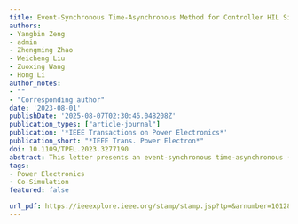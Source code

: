 ```yaml
---
title: Event-Synchronous Time-Asynchronous Method for Controller HIL Simulation of 10 kVA Modular Multilevel Converters
authors:
- Yangbin Zeng
- admin
- Zhengming Zhao
- Weicheng Liu
- Zuoxing Wang
- Hong Li
author_notes:
- ""
- "Corresponding author"
date: '2023-08-01'
publishDate: '2025-08-07T02:30:46.048208Z'
publication_types: ["article-journal"]
publication: '*IEEE Transactions on Power Electronics*'
publication_short: "*IEEE Trans. Power Electron*"
doi: 10.1109/TPEL.2023.3277190
abstract: This letter presents an event-synchronous time-asynchronous (ESTA) method for controller hardware-in-the-loop (CHIL) simulations of modular multilevel converters (MMCs). The proposed method aims to address the issue of extensive power circuit simulation calculations, which may result in incomplete data interaction within an interaction cycle and, subsequently, cause CHIL simulation failure. Unlike the conventional time-synchronous simulations, the proposed ESTA method employs data interaction events to trigger simulation and control calculations. Furthermore, state and switching events are utilized to drive simulation calculations, reducing the calculation points of the simulator. As a result, the controller and simulator in CHIL systems exhibit synchronous event logic and asynchronous timing. The proposed ESTA method allows for the accurate CHIL simulations even when the simulator faces significant computational tasks. The simulated and experimental results from a 10 kVA MMC are provided to validate the proposed ESTA method. This letter provides an effective method for simulating large-scale MMCs in the CHIL simulation system, offering a promising avenue for this field.
tags:
- Power Electronics
- Co-Simulation
featured: false

url_pdf: https://ieeexplore.ieee.org/stamp/stamp.jsp?tp=&arnumber=10128737
---
```

